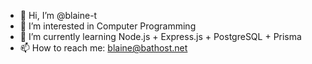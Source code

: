 - 👋 Hi, I’m @blaine-t
- 👀 I’m interested in Computer Programming
- 🌱 I’m currently learning Node.js + Express.js + PostgreSQL + Prisma
- 📫 How to reach me: blaine@bathost.net

<!---
blaine-t/blaine-t is a ✨ special ✨ repository because its `README.md` (this file) appears on your GitHub profile.
You can click the Preview link to take a look at your changes.
--->
